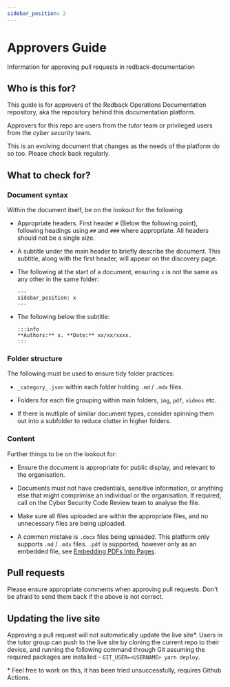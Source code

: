 ```yaml
---
sidebar_position: 2
---
```


# Approvers Guide
Information for approving pull requests in redback-documentation

## Who is this for?

This guide is for approvers of the Redback Operations Documentation repository, aka the repository behind this documentation platform.

Approvers for this repo are users from the *tutor* team or privileged users from the *cyber security* team.

This is an evolving document that changes as the needs of the platform do so too. Please check back regularly.

## What to check for?

### Document syntax

Within the document itself, be on the lookout for the following:

- Appropriate headers. First header `#` (Below the following point), following headings using `##` and `###` where appropriate. All headers should not be a single size.

- A subtitle under the main header to briefly describe the document. This subtitle, along with the first header, will appear on the discovery page.

- The following at the start of a document, ensuring `x` is not the same as any other in the same folder:
    ```
    ---
    sidebar_position: x
    ---
    ```

- The following below the subtitle:
    ```
    :::info
    **Authors:** x. **Date:** xx/xx/xxxx.
    :::
    ```



### Folder structure

The following must be used to ensure tidy folder practices:

- `_category_.json` within each folder holding `.md` / `.mdx` files.

- Folders for each file grouping within main folders, `img`, `pdf`, `videos` etc.

- If there is mutliple of similar document types, consider spinning them out into a subfolder to reduce clutter in higher folders.

### Content 

Further things to be on the lookout for:

- Ensure the document is appropriate for public display, and relevant to the organisation. 

- Documents must not have credentials, sensitive information, or anything else that might comprimise an individual or the organisation. If required, call on the Cyber Security Code Review team to analyse the file.

- Make sure all files uploaded are within the appropriate files, and no unnecessary files are being uploaded.

- A common mistake is `.docx` files being uploaded. This platform only supports `.md` / `.mdx` files. `.pdf` is supported, however only as an embedded file, see [Embedding PDFs Into Pages](https://redback-operations.github.io/redback-documentation/docs/example/pdf-tutorial).

## Pull requests

Please ensure appropriate comments when approving pull requests. Don't be afraid to send them back if the above is not correct.

## Updating the live site

Approving a pull request will not automatically update the live site*. Users in the tutor group can push to the live site by cloning the current repo to their device, and running the following command through Git assuming the required packages are installed - `GIT_USER=<USERNAME> yarn deploy`.


&ast; Feel free to work on this, it has been tried unsuccessfully, requires Github Actions.